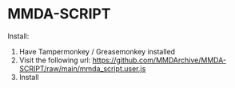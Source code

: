 # MMDA-SCRIPT

Install:
1. Have Tampermonkey / Greasemonkey installed
2. Visit the following url: https://github.com/MMDArchive/MMDA-SCRIPT/raw/main/mmda_script.user.js
3. Install
